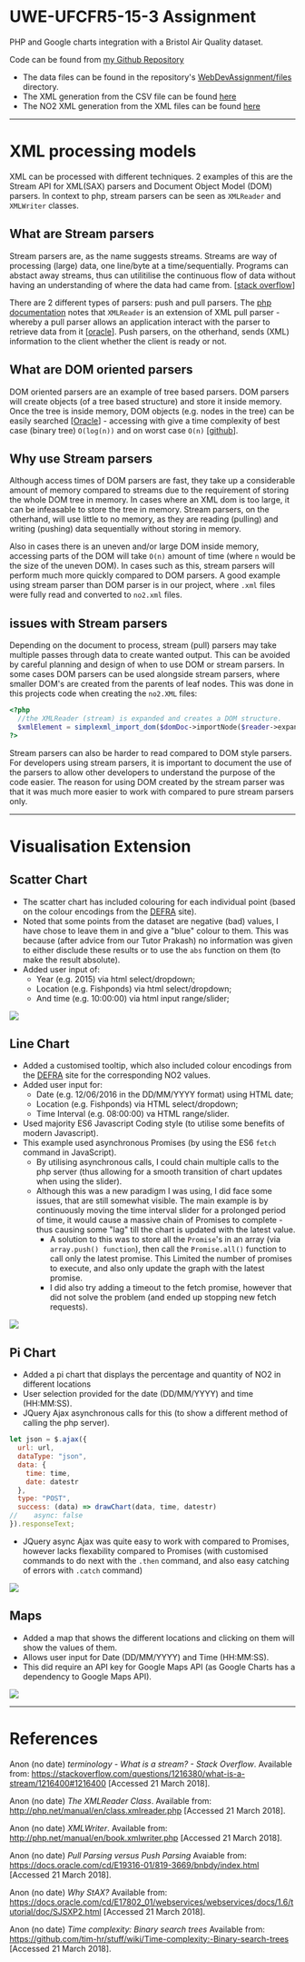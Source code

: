 # UWE-UFCFR5-15-3 Assignment
PHP and Google charts integration with a Bristol Air Quality dataset.

Code can be found from [my Github Repository](https://github.com/Prithpal-Sooriya/UWE-UFCFR5-15-3-Assignment)
- The data files can be found in the repository's [WebDevAssignment/files](https://github.com/Prithpal-Sooriya/UWE-UFCFR5-15-3-Assignment/tree/master/WebDevAssignment/files) directory.
- The XML generation from the CSV file can be found [here](https://github.com/Prithpal-Sooriya/UWE-UFCFR5-15-3-Assignment/blob/master/WebDevAssignment/scripts/ExtractCSVAll.php)
- The NO2 XML generation from the XML files can be found [here](https://github.com/Prithpal-Sooriya/UWE-UFCFR5-15-3-Assignment/blob/master/WebDevAssignment/scripts/ConvertXMLtoNO2.php)
-----------
# XML processing models
XML can be processed with different techniques. 2 examples of this are the Stream API for XML(SAX) parsers and Document Object Model (DOM) parsers. In context to php, stream parsers can be seen as `XMLReader` and `XMLWriter` classes.

## What are Stream parsers
Stream parsers are, as the name suggests streams. Streams are way of processing (large) data, one line/byte at a time/sequentially. Programs can abstact away streams, thus can utilitilise the continuous flow of data without having an understanding of where the data had came from. [[stack overflow](https://stackoverflow.com/a/1216400)]

There are 2 different types of parsers: push and pull parsers.
The [php documentation](http://php.net/manual/en/class.xmlreader.php) notes that `XMLReader` is an extension of XML pull parser - whereby a pull parser allows an application interact with the parser to retrieve data from it [[oracle](https://docs.oracle.com/cd/E19316-01/819-3669/bnbdy/index.html)].
Push parsers, on the otherhand, sends (XML) information to the client whether the client is ready or not.

## What are DOM oriented parsers
DOM oriented parsers are an example of tree based parsers. DOM parsers will create objects (of a tree based structure) and store it inside memory. Once the tree is inside memory, DOM objects (e.g. nodes in the tree) can be easily searched [[Oracle](https://docs.oracle.com/cd/E17802_01/webservices/webservices/docs/1.6/tutorial/doc/SJSXP2.html)] - accessing with give a time complexity of best case (binary tree) `O(log(n))` and on worst case `O(n)` [[github](https://github.com/tim-hr/stuff/wiki/Time-complexity:-Binary-search-trees)].

## Why use Stream parsers
Although access times of DOM parsers are fast, they take up a considerable amount of memory compared to streams due to the requirement of storing the whole DOM tree in memory. In cases where an XML dom is too large, it can be infeasable to store the tree in memory.
Stream parsers, on the otherhand, will use little to no memory, as they are reading (pulling) and writing (pushing) data sequentially without storing in memory.

Also in cases there is an uneven and/or large DOM inside memory, accessing parts of the DOM will take `O(n)` amount of time (where `n` would be the size of the uneven DOM). In cases such as this, stream parsers will perform much more quickly compared to DOM parsers. A good example using stream parser than DOM parser is in our project, where `.xml` files were fully read and converted to `no2.xml` files.

## issues with Stream parsers
Depending on the document to process, stream (pull) parsers may take multiple passes through data to create wanted output. This can be avoided by careful planning and design of when to use DOM or stream parsers. In some cases DOM parsers can be used alongside stream parsers, where smaller DOM's are created from the parents of leaf nodes. This was done in this projects code when creating the `no2.XML` files:
``` PHP
<?php
  //the XMLReader (stream) is expanded and creates a DOM structure.
  $xmlElement = simplexml_import_dom($domDoc->importNode($reader->expand(), true));
?>
```

Stream parsers can also be harder to read compared to DOM style parsers. For developers using stream parsers, it is important to document the use of the parsers to allow other developers to understand the purpose of the code easier. The reason for using DOM created by the stream parser was that it was much more easier to work with compared to pure stream parsers only.

---------------------

# Visualisation Extension

## Scatter Chart
- The scatter chart has included colouring for each individual point (based on the colour encodings from the [DEFRA](https://uk-air.defra.gov.uk/air-pollution/daqi) site).
- Noted that some points from the dataset are negative (bad) values, I have chose to leave them in and give a "blue" colour to them. This was because (after advice from our Tutor Prakash) no information was given to either disclude these results or to use the `abs` function on them (to make the result absolute).
- Added user input of:
  - Year (e.g. 2015) via html select/dropdown;
  - Location (e.g. Fishponds) via html select/dropdown;
  - And time (e.g. 10:00:00) via html input range/slider;

![](images/ScatterChart.png)

## Line Chart
- Added a customised tooltip, which also included colour encodings from the [DEFRA](https://uk-air.defra.gov.uk/air-pollution/daqi) site for the corresponding NO2 values.
- Added user input for:
  - Date (e.g. 12/06/2016 in the DD/MM/YYYY format) using HTML date;
  - Location (e.g. Fishponds) via HTML select/dropdown;
  - Time Interval (e.g. 08:00:00) va HTML range/slider.
- Used majority ES6 Javascript Coding style (to utilise some benefits of modern Javascript).
- This example used asynchronous Promises (by using the ES6 `fetch` command in JavaScript).
  - By utilising asynchronous calls, I could chain multiple calls to the php server (thus allowing for a smooth transition of chart updates when using the slider).
  - Although this was a new paradigm I was using, I did face some issues, that are still somewhat visible. The main example is by continuously moving the time interval slider for a prolonged period of time, it would cause a massive chain of Promises to complete - thus causing some "lag" till the chart is updated with the latest value.
    - A solution to this was to store all the `Promise`'s in an array (via `array.push() function`), then call the `Promise.all()` function to call only the latest promise. This Limited the number of promises to execute, and also only update the graph with the latest promise.
    - I did also try adding a timeout to the fetch promise, however that did not solve the problem (and ended up stopping new fetch requests).

![](images/LineChart.png)

## Pi Chart
- Added a pi chart that displays the percentage and quantity of NO2 in different locations
- User selection provided for the date (DD/MM/YYYY) and time (HH:MM:SS).
- JQuery Ajax asynchronous calls for this (to show a different method of calling the php server).
```Javascript
let json = $.ajax({
  url: url,
  dataType: "json",
  data: {
    time: time,
    date: datestr
  },
  type: "POST",
  success: (data) => drawChart(data, time, datestr)
//    async: false
}).responseText;
```
  - JQuery async Ajax was quite easy to work with compared to Promises, however lacks flexability compared to Promises (with customised commands to do next with the `.then` command, and also easy catching of errors with `.catch` command)

![](images/PieChart.png)

## Maps
- Added a map that shows the different locations and clicking on them will show the values of them.
- Allows user input for Date (DD/MM/YYYY) and Time (HH:MM:SS).
- This did require an API key for Google Maps API (as Google Charts has a dependency to Google Maps API).

![](images/MapChart.jpg)

---------------------

# References

Anon (no date) _terminology - What is a stream? - Stack Overflow_. Available from: https://stackoverflow.com/questions/1216380/what-is-a-stream/1216400#1216400 [Accessed 21 March 2018].

Anon (no date) _The XMLReader Class_. Available from: http://php.net/manual/en/class.xmlreader.php [Accessed 21 March 2018].

Anon (no date) _XMLWriter_. Available from: http://php.net/manual/en/book.xmlwriter.php [Accessed 21 March 2018].

Anon (no date) _Pull Parsing versus Push Parsing_ Avaiable from: https://docs.oracle.com/cd/E19316-01/819-3669/bnbdy/index.html [Accessed 21 March 2018].

Anon (no date) _Why StAX?_ Available from: https://docs.oracle.com/cd/E17802_01/webservices/webservices/docs/1.6/tutorial/doc/SJSXP2.html [Accessed 21 March 2018].

Anon (no date) _Time complexity: Binary search trees_ Available from: https://github.com/tim-hr/stuff/wiki/Time-complexity:-Binary-search-trees [Accessed 21 March 2018].
